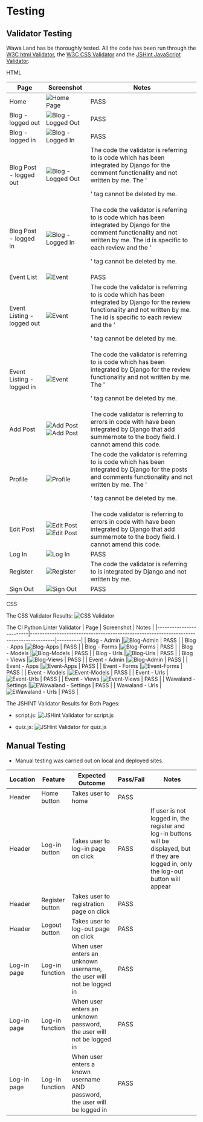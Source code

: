 # Testing

## Validator Testing

Wawa Land has be thoroughly tested. All the code has been run through the [W3C html Validator](https://validator.w3.org/), the [W3C CSS Validator](https://jigsaw.w3.org/css-validator/) and the [JSHint JavaScript Validator](https://jshint.com/). 

HTML

| Page                    | Screenshot                                                                             | Notes    |
|-------------------------|----------------------------------------------------------------------------------------|----------|
| Home                    |![Home Page](static/images/screenshots/html-index.png)                                  | PASS     |
| Blog - logged out       |![Blog - Logged Out](static/images/screenshots/html-blog-loggedout.png)                 | PASS     |
| Blog - logged in        |![Blog - Logged In](static/images/screenshots/html-blog-loggedin.png)                 | PASS     |
| Blog Post - logged out  |![Blog - Logged Out](static/images/screenshots/html-blog-post-loggedout.png)          | The code the validator is referring to is code which has been integrated by Django for the comment functionality and not written by me. The '<p>' tag cannot be deleted by me.     |
| Blog Post - logged in   |![Blog - Logged In](static/images/screenshots/html-blog-post-logged-in.png)                 | The code the validator is referring to is code which has been integrated by Django for the comment functionality and not written by me. The id is specific to each review and the '<p>' tag cannot be deleted by me.     |
| Event List             |![Event](static/images/screenshots/html-event-list.png)                 | PASS     |
| Event Listing - logged out          |![Event](static/images/screenshots/html-event-listing.png)                 | The code the validator is referring to is code which has been integrated by Django for the review functionality and not written by me. The id is specific to each review and the '<p>' tag cannot be deleted by me.   |
| Event Listing - logged in          |![Event](static/images/screenshots/html-event-listing-loggedout.png)                 | The code the validator is referring to is code which has been integrated by Django for the review functionality and not written by me. The '<p>' tag cannot be deleted by me.   |
| Add Post      |![Add Post](static/images/screenshots/add-post-1.png) ![Add Post](static/images/screenshots/add-post-2.png)                | The code validator is referring to errors in code with have been integrated by Django that add summernote to the body field. I cannot amend this code.      |
| Profile       |![Profile](static/images/screenshots/html-profile.png)                 | The code the validator is referring to is code which has been integrated by Django for the posts and comments functionality and not written by me. The '<p>' tag cannot be deleted by me.     |
| Edit Post       |![Edit Post](static/images/screenshots/html-edit-post-1.png) ![Edit Post](static/images/screenshots/html-edit-post-2.png)               | The code validator is referring to errors in code with have been integrated by Django that add summernote to the body field. I cannot amend this code.     |
| Log In          |![Log In](static/images/screenshots/html-log-in.png)                                  | PASS     |
| Register        |![Register](static/images/screenshots/html-register.png)                                  | The code the validator is referring to is integrated by Django and not written by me.     |
| Sign Out        |![Sign Out](static/images/screenshots/html-sign-out.png)                                  | PASS     |


CSS

The CSS Validator Results:
![CSS Validator](static/images/screenshots/css.png)

The CI Python Linter Validator
| Page                    | Screenshot                                                                             | Notes    |
|-------------------------|----------------------------------------------------------------------------------------|----------|
| Blog - Admin            |![Blog-Admin](static/images/screenshots/blog-admin.png)                                 | PASS     |
| Blog - Apps             |![Blog-Apps](static/images/screenshots/blog-apps.png)                                   | PASS     |
| Blog - Forms            |![Blog-Forms](static/images/screenshots/blog-forms.png)                                 | PASS     |
| Blog - Models           |![Blog-Models](static/images/screenshots/blog-models.png)                               | PASS     |
| Blog - Urls             |![Blog-Urls](static/images/screenshots/blog-urls.png)                                   | PASS     |
| Blog - Views            |![Blog-Views](static/images/screenshots/blog-views.png)                                 | PASS     |
| Event - Admin           |![Blog-Admin](static/images/screenshots/event-admin.png)                                | PASS     |
| Event - Apps            |![Event-Apps](static/images/screenshots/event-apps.png)                                 | PASS     |
| Event - Forms           |![Event-Forms](static/images/screenshots/event-forms.png)                               | PASS     |
| Event - Models          |![Event-Models](static/images/screenshots/event-models.png)                             | PASS     |
| Event - Urls            |![Event-Urls](static/images/screenshots/event-urls.png)                                 | PASS     |
| Event - Views           |![Event-Views](static/images/screenshots/event-views.png)                               | PASS     |
| Wawaland - Settings     |![EWawaland - Settings](static/images/screenshots/wawaland-settings.png)                | PASS     |
| Wawaland - Urls         |![EWawaland - Urls](static/images/screenshots/wawaland-urls.png)                        | PASS     |



The JSHINT Validator Results for Both Pages:
- script.js:
![JSHint Validator for script.js](media/js-script.png)

- quiz.js:
![JSHint Validator for quiz.js](media/js-quiz.png)


## Manual Testing
- Manual testing was carried out on local and deployed sites.

| Location     | Feature         | Expected Outcome                               | Pass/Fail| Notes                   |
|--------------|--------------   |------------------------------------------------|----------|-------------------------|
| Header       | Home button     | Takes user to home                             |  PASS    |
| Header       | Log-in button   | Takes user to log-in page on click             |  PASS    | If user is not logged in, the register and log-in buttons will be displayed, but if they are logged in, only the log-out button will appear |
| Header       | Register button  | Takes user to registration page on click                                       | PASS      |                                                                                                           |
| Header       | Logout button    | Takes user to log-out page on click                                            | PASS      |                                                                                                           |
| Log-in page  | Log-in function  | When user enters an unknown username, the user will not be logged in           | PASS      |                                                                                                           |
| Log-in page  | Log-in function  | When user enters an unknown password, the user will not be logged in           | PASS      |                                                                                                           |
| Log-in page  | Log-in function  | When user enters a known username AND password, the user will be logged in     | PASS      |                                                                                                           |

